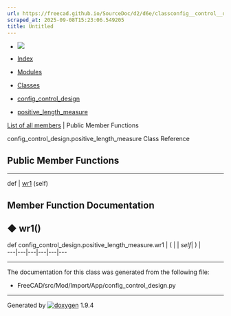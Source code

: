 ```yaml
---
url: https://freecad.github.io/SourceDoc/d2/d6e/classconfig__control__design_1_1positive__length__measure.html
scraped_at: 2025-09-08T15:23:06.549205
title: Untitled
---
```


  * [ ![](https://www.freecad.org/svg/logo-freecad.svg) ](https://freecadweb.org "FreeCAD")
  * [Index](../../index.html "Index")
  * [Modules](../../modules.html "Modules list")
  * [Classes](../../annotated.html "Annotated list")

  * [config_control_design](../../d4/d07/namespaceconfig__control__design.html)
  * [positive_length_measure](../../d2/d6e/classconfig__control__design_1_1positive__length__measure.html)

[List of all members](../../db/dff/classconfig__control__design_1_1positive__length__measure-members.html) | Public Member Functions

config_control_design.positive_length_measure Class Reference

##  Public Member Functions  
  
---  
def | [wr1](../../d2/d6e/classconfig__control__design_1_1positive__length__measure.html#a61240b3ed9c97f2f17ea0536136e975c) (self)  
  
## Member Function Documentation

## ◆ wr1()

def config_control_design.positive_length_measure.wr1  | ( |  | _self_| ) |   
---|---|---|---|---|---  
  
* * *

The documentation for this class was generated from the following file:

  * FreeCAD/src/Mod/Import/App/config_control_design.py

* * *

Generated by
[![doxygen](../../doxygen.svg)](https://www.doxygen.org/index.html) 1.9.4

